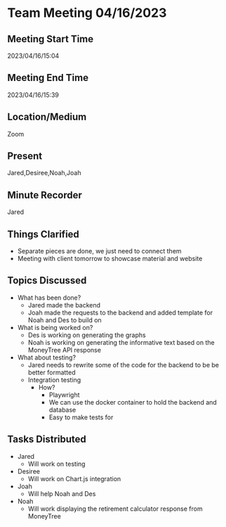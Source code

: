  # Team Meeting 04/16/2023

## Meeting Start Time
2023/04/16/15:04
## Meeting End Time
2023/04/16/15:39

## Location/Medium

Zoom

## Present

Jared,Desiree,Noah,Joah

## Minute Recorder

Jared

## Things Clarified
* Separate pieces are done, we just need to connect them
* Meeting with client tomorrow to showcase material and website

## Topics Discussed
* What has been done?
  * Jared made the backend
  * Joah made the requests to the backend and added template for Noah and Des to build on
* What is being worked on?
  * Des is working on generating the graphs
  * Noah is working on generating the informative text based on the MoneyTree API response
* What about testing?
  * Jared needs to rewrite some of the code for the backend to be be better formatted
  * Integration testing
    * How?
      * Playwright
      * We can use the docker container to hold the backend and database
      * Easy to make tests for

## Tasks Distributed
* Jared
  * Will work on testing
* Desiree
  * Will work on Chart.js integration
* Joah
  * Will help Noah and Des
* Noah
  * Will work displaying the retirement calculator response from MoneyTree
